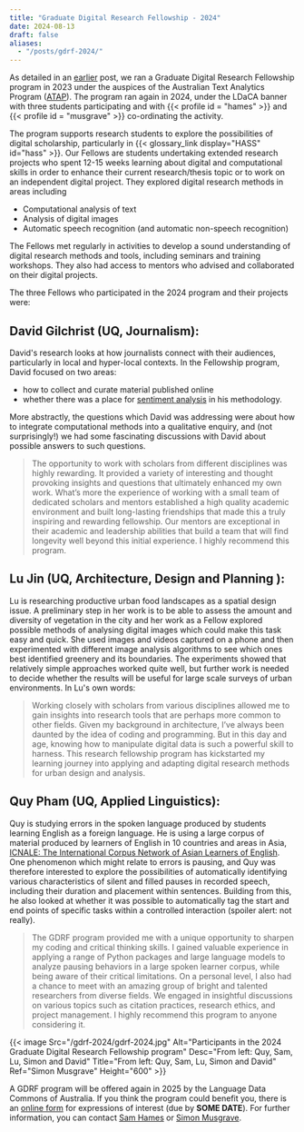 ```yaml
---
title: "Graduate Digital Research Fellowship - 2024"
date: 2024-08-13
draft: false
aliases:
  - "/posts/gdrf-2024/"
---
```


As detailed in an [earlier](../gdrf/) post, we ran a Graduate Digital Research Fellowship program in 2023 under the auspices of the Australian Text Analytics Program ([ATAP](https://www.atap.edu.au)). The program ran again in 2024, under the LDaCA banner with three students participating and with {{< profile id = "hames" >}} and {{< profile id = "musgrave" >}} co-ordinating the activity.

The program supports research students to explore the possibilities of digital scholarship, particularly in {{< glossary_link display="HASS" id="hass" >}}. Our Fellows are students undertaking extended research projects who spent 12-15 weeks learning about digital and computational skills in order to enhance their current research/thesis topic or to work on an independent digital project. They explored digital research methods in areas including

- Computational analysis of text
- Analysis of digital images
- Automatic speech recognition (and automatic non-speech recognition)

The Fellows met regularly in activities to develop a sound understanding of digital research methods and tools, including seminars and training workshops. They also had access to mentors who advised and collaborated on their digital projects.

The three Fellows who participated in the 2024 program and their projects were:
<br>

## David Gilchrist (UQ, Journalism):

David's research looks at how journalists connect with their audiences, particularly in local and hyper-local contexts. In the Fellowship program, David focused on two areas:

- how to collect and curate material published online
- whether there was a place for [sentiment analysis](https://www.atap.edu.au/text-analysis/methods/#classification) in his methodology.

More abstractly, the questions which David was addressing were about how to integrate computational methods into a qualitative enquiry, and (not surprisingly!) we had some fascinating discussions with David about possible answers to such questions.

> The opportunity to work with scholars from different disciplines was highly rewarding. It provided a variety of interesting and thought provoking insights and questions that ultimately enhanced my own work. What’s more the experience of working with a small team of dedicated scholars and mentors established a high quality academic environment and built long-lasting friendships that made this a truly inspiring and rewarding fellowship. Our mentors are exceptional in their academic and leadership abilities that build a team that will find longevity well beyond this initial experience. I highly recommend this program.
> <br>

## Lu Jin (UQ, Architecture, Design and Planning ):

Lu is researching productive urban food landscapes as a spatial design issue. A preliminary step in her work is to be able to assess the amount and diversity of vegetation in the city and her work as a Fellow explored possible methods of analysing digital images which could make this task easy and quick. She used images and videos captured on a phone and then experimented with different image analysis algorithms to see which ones best identified greenery and its boundaries. The experiments showed that relatively simple approaches worked quite well, but further work is needed to decide whether the results will be useful for large scale surveys of urban environments. In Lu's own words:
<br>

> Working closely with scholars from various disciplines allowed me to gain insights into research tools that are perhaps more common to other fields. Given my background in architecture, I’ve always been daunted by the idea of coding and programming. But in this day and age, knowing how to manipulate digital data is such a powerful skill to harness. This research fellowship program has kickstarted my learning journey into applying and adapting digital research methods for urban design and analysis.

## Quy Pham (UQ, Applied Linguistics):

Quy is studying errors in the spoken language produced by students learning English as a foreign language. He is using a large corpus of material produced by learners of English in 10 countries and areas in Asia, [ICNALE: The International Corpus Network of Asian Learners of English](https://language.sakura.ne.jp/icnale/). One phenomenon which might relate to errors is pausing, and Quy was therefore interested to explore the possibilities of automatically identifying various characteristics of silent and filled pauses in recorded speech, including their duration and placement within sentences. Building from this, he also looked at whether it was possible to automatically tag the start and end points of specific tasks within a controlled interaction (spoiler alert: not really).
<br>

> The GDRF program provided me with a unique opportunity to sharpen my coding and critical thinking skills. I gained valuable experience in applying a range of Python packages and large language models to analyze pausing behaviors in a large spoken learner corpus, while being aware of their critical limitations. On a personal level, I also had a chance to meet with an amazing group of bright and talented researchers from diverse fields. We engaged in insightful discussions on various topics such as citation practices, research ethics, and project management. I highly recommend this program to anyone considering it.

{{< image Src="/gdrf-2024/gdrf-2024.jpg" Alt="Participants in the 2024 Graduate Digital Research Fellowship program" Desc="From left: Quy, Sam, Lu, Simon and David" Title="From left: Quy, Sam, Lu, Simon and David" Ref="Simon Musgrave"  Height="600" >}}
<br>

A GDRF program will be offered again in 2025 by the Language Data Commons of Australia. If you think the program could benefit you, there is an [online form](https://forms.gle/prTfh5hpMWhT8wkW9) for expressions of interest (due by **SOME DATE**). For further information, you can contact [Sam Hames](mailto:sam.hames@uq.edu.au) or [Simon Musgrave](mailto:s.musgrave@uq.edu.au).
